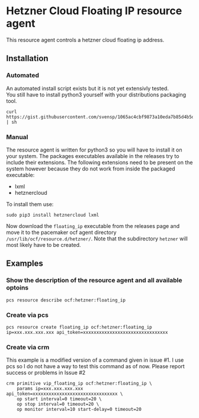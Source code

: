 # Hetzner Cloud Floating IP resource agent
This resource agent controls a hetzner cloud floating ip address.

## Installation
### Automated
An automated install script exists but it is not yet extensivly tested.  
You still have to install python3 yourself with your distributions packaging
tool.

	curl https://gist.githubusercontent.com/svensp/1065ac4cbf9873a10eda7b85d4b5d07f/raw/f3112d21f5165ccc8958076198da8176164f0841/install_hcloud_floating_ip.sh | sh

### Manual
The resource agent is written for python3 so you will have to install it on your
system. The packages executables available in the releases try to include their
extensions. The following extensions need to be present on the system however
because they do not work from inside the packaged executable:

- lxml
- hetznercloud

To install them use:

	sudo pip3 install hetznercloud lxml

Now download the `floating_ip` executable from the releases page and move it to
the pacemaker ocf agent directory `/usr/lib/ocf/resource.d/hetzner/`. Note that
the subdirectory `hetzner` will most likely have to be created.

## Examples
### Show the description of the resource agent and all available optoins

	pcs resource describe ocf:hetzner:floating_ip

### Create via pcs

	pcs resource create floating_ip ocf:hetzner:floating_ip ip=xxx.xxx.xxx.xxx api_token=xxxxxxxxxxxxxxxxxxxxxxxxxxxxxxxx

### Create via crm
This example is a modified version of a command given in issue #1. I use pcs so
I do not have a way to test this command as of now. Please report success or
problems in Issue #2

	crm primitive vip_floating_ip ocf:hetzner:floating_ip \
		params ip=xxx.xxx.xxx.xxx api_token=xxxxxxxxxxxxxxxxxxxxxxxxxxxxxxxx \
		op start interval=0 timeout=20 \
		op stop interval=0 timeout=20 \
		op monitor interval=10 start-delay=0 timeout=20 
